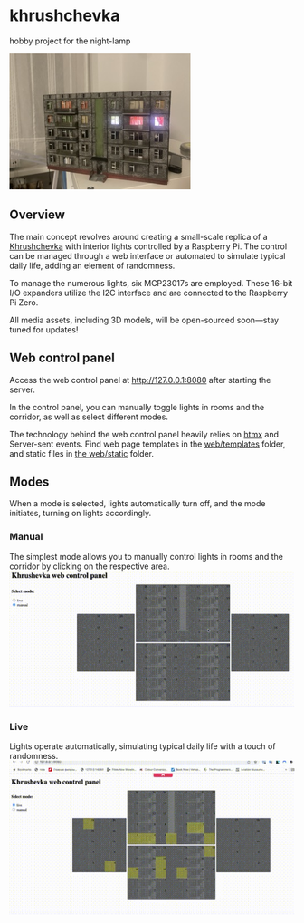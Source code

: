 # khrushchevka
hobby project for the night-lamp

![example](./docs/example.jpeg)

## Overview

The main concept revolves around creating a small-scale replica of a [Khrushchevka](https://en.wikipedia.org/wiki/Khrushchevka) with interior lights controlled by a Raspberry Pi. The control can be managed through a web interface or automated to simulate typical daily life, adding an element of randomness.

To manage the numerous lights, six MCP23017s are employed. These 16-bit I/O expanders utilize the I2C interface and are connected to the Raspberry Pi Zero.

All media assets, including 3D models, will be open-sourced soon—stay tuned for updates!

## Web control panel

Access the web control panel at http://127.0.0.1:8080 after starting the server.

In the control panel, you can manually toggle lights in rooms and the corridor, as well as select different modes.

The technology behind the web control panel heavily relies on [htmx](http://htmx.org) and Server-sent events. Find web page templates in the [web/templates](./web/templates) folder, and static files in [the web/static](./web/templates) folder.

## Modes
When a mode is selected, lights automatically turn off, and the mode initiates, turning on lights accordingly.

### Manual
The simplest mode allows you to manually control lights in rooms and the corridor by clicking on the respective area.
![manual mode](./docs/manual_mode.gif)

### Live
Lights operate automatically, simulating typical daily life with a touch of randomness.
![livemode](./docs/live_mode.gif)